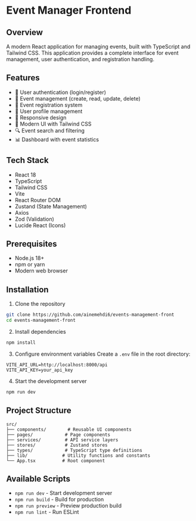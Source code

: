 # Event Manager Frontend

## Overview
A modern React application for managing events, built with TypeScript and Tailwind CSS. This application provides a complete interface for event management, user authentication, and registration handling.

## Features
- 🔐 User authentication (login/register)
- 📅 Event management (create, read, update, delete)
- 🎫 Event registration system
- 👥 User profile management
- 📱 Responsive design
- 🎨 Modern UI with Tailwind CSS
- 🔍 Event search and filtering
- 📊 Dashboard with event statistics

## Tech Stack
- React 18
- TypeScript
- Tailwind CSS
- Vite
- React Router DOM
- Zustand (State Management)
- Axios
- Zod (Validation)
- Lucide React (Icons)

## Prerequisites
- Node.js 18+
- npm or yarn
- Modern web browser

## Installation
1. Clone the repository
```bash
git clone https://github.com/ainemehdi6/events-management-front
cd events-management-front
```

2. Install dependencies
```bash
npm install
```

3. Configure environment variables
Create a `.env` file in the root directory:
```env
VITE_API_URL=http://localhost:8000/api
VITE_API_KEY=your_api_key
```

4. Start the development server
```bash
npm run dev
```

## Project Structure
```
src/
├── components/        # Reusable UI components
├── pages/            # Page components
├── services/         # API service layers
├── stores/           # Zustand stores
├── types/            # TypeScript type definitions
├── lib/             # Utility functions and constants
└── App.tsx          # Root component
```

## Available Scripts
- `npm run dev` - Start development server
- `npm run build` - Build for production
- `npm run preview` - Preview production build
- `npm run lint` - Run ESLint